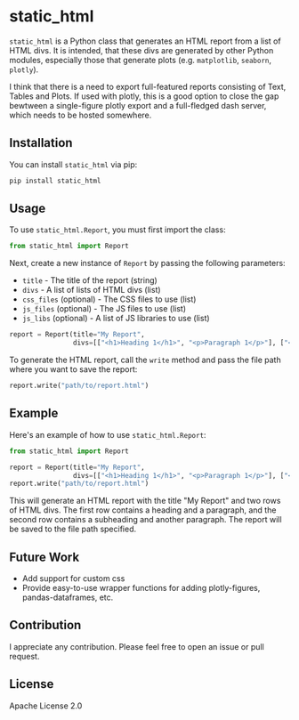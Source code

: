 # static_html

`static_html` is a Python class that generates an HTML report from a list of HTML divs. It is intended, that these divs
are generated by other Python modules, especially those that generate plots (e.g. `matplotlib`, `seaborn`, `plotly`).

I think that there is a need to export full-featured reports consisting of Text, Tables and Plots. If used with plotly,
this is a good option to close the gap bewtween a single-figure plotly export and a full-fledged dash server, which
needs to be hosted somewhere.

## Installation

You can install `static_html` via pip:

```bash
pip install static_html
```

## Usage

To use `static_html.Report`, you must first import the class:

```python
from static_html import Report
```

Next, create a new instance of `Report` by passing the following parameters:

* `title` - The title of the report (string)
* `divs` - A list of lists of HTML divs (list)
* `css_files` (optional) - The CSS files to use (list)
* `js_files` (optional) - The JS files to use (list)
* `js_libs` (optional) - A list of JS libraries to use (list)

```python
report = Report(title="My Report",
                divs=[["<h1>Heading 1</h1>", "<p>Paragraph 1</p>"], ["<h2>Heading 2</h2>", "<p>Paragraph 2</p>"]])
```

To generate the HTML report, call the `write` method and pass the file path where you want to save the report:

```python
report.write("path/to/report.html")
```

## Example

Here's an example of how to use `static_html.Report`:

```python
from static_html import Report

report = Report(title="My Report",
                divs=[["<h1>Heading 1</h1>", "<p>Paragraph 1</p>"], ["<h2>Heading 2</h2>", "<p>Paragraph 2</p>"]])
report.write("path/to/report.html")
```

This will generate an HTML report with the title "My Report" and two rows of HTML divs. The first row contains a heading
and a paragraph, and the second row contains a subheading and another paragraph. The report will be saved to the file
path specified.

## Future Work

- Add support for custom css
- Provide easy-to-use wrapper functions for adding plotly-figures, pandas-dataframes, etc.

## Contribution

I appreciate any contribution. Please feel free to open an issue or pull request.

## License

Apache License 2.0